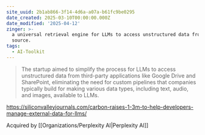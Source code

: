 ```yaml
---
site_uuid: 2b1ab866-3f14-4d6a-a07a-b61fc9be0295
date_created: 2025-03-10T00:00:00.000Z
date_modified: '2025-04-12'
zinger: >-
  a universal retrieval engine for LLMs to access unstructured data from any
  source.
tags:
  - AI-Toolkit
---
```





























>The startup aimed to simplify the process for LLMs to access unstructured data from third-party applications like Google Drive and SharePoint, eliminating the need for custom pipelines that companies typically build for making various data types, including text, audio, and images, available to LLMs.

https://siliconvalleyjournals.com/carbon-raises-1-3m-to-help-developers-manage-external-data-for-llms/

Acquired by [[Organizations/Perplexity AI|Perplexity AI]]
